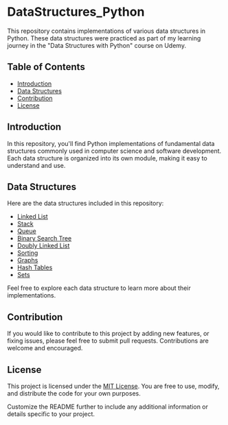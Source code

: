 # DataStructures_Python

This repository contains implementations of various data structures in Python. These data structures were practiced as part of my learning journey in the "Data Structures with Python" course on Udemy.

## Table of Contents

- [Introduction](#introduction)
- [Data Structures](#data-structures)
- [Contribution](#contribution)
- [License](#License)

## Introduction

In this repository, you'll find Python implementations of fundamental data structures commonly used in computer science and software development. Each data structure is organized into its own module, making it easy to understand and use.

## Data Structures

Here are the data structures included in this repository:

- [Linked List](https://github.com/Chethan-Mns/DataStructures_Python/tree/main/Linked%20List)
- [Stack](https://github.com/Chethan-Mns/DataStructures_Python/tree/main/Stack)
- [Queue](https://github.com/Chethan-Mns/DataStructures_Python/tree/main/Queue)
- [Binary Search Tree](https://github.com/Chethan-Mns/DataStructures_Python/tree/main/BST)
- [Doubly Linked List](https://github.com/Chethan-Mns/DataStructures_Python/tree/main/Doubly%20Linked%20List)
- [Sorting](https://github.com/Chethan-Mns/DataStructures_Python/tree/main/Sorting)
- [Graphs](https://github.com/Chethan-Mns/DataStructures_Python/tree/main/Graphs)
- [Hash Tables](https://github.com/Chethan-Mns/DataStructures_Python/tree/main/Hash%20Tables)
- [Sets](https://github.com/Chethan-Mns/DataStructures_Python/tree/main/Sets)
  
Feel free to explore each data structure to learn more about their implementations.


## Contribution

If you would like to contribute to this project by adding new features, or fixing issues, please feel free to submit pull requests. Contributions are welcome and encouraged.

## License

This project is licensed under the [MIT License](LICENSE). You are free to use, modify, and distribute the code for your own purposes.

Customize the README further to include any additional information or details specific to your project.



